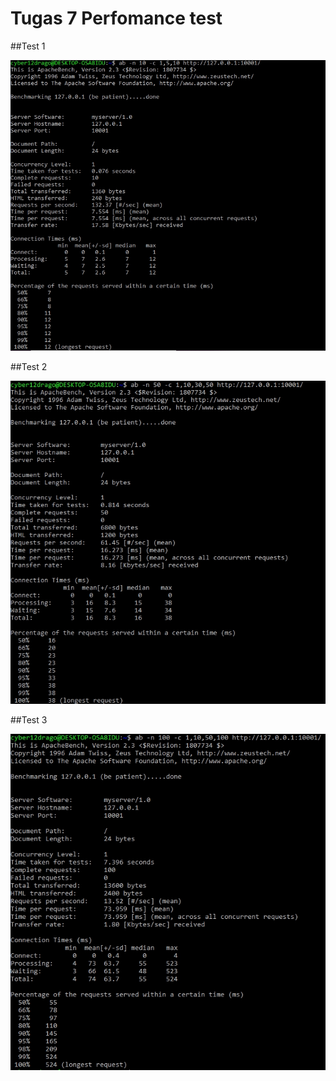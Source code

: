 <h1>Tugas 7 Perfomance test</h1>


##Test 1

![Image description](https://github.com/cyber12drago/progjar-b-its-2020/blob/master/Tugas%207/screenshot/test_1.jpg)


##Test 2

![Image description](https://github.com/cyber12drago/progjar-b-its-2020/blob/master/Tugas%207/screenshot/test_2.jpg)


##Test 3

![Image description](https://github.com/cyber12drago/progjar-b-its-2020/blob/master/Tugas%207/screenshot/test_3.jpg)
